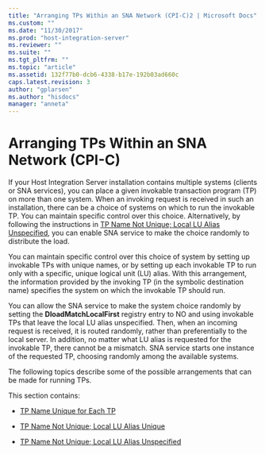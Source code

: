 ```yaml
---
title: "Arranging TPs Within an SNA Network (CPI-C)2 | Microsoft Docs"
ms.custom: ""
ms.date: "11/30/2017"
ms.prod: "host-integration-server"
ms.reviewer: ""
ms.suite: ""
ms.tgt_pltfrm: ""
ms.topic: "article"
ms.assetid: 132f77b0-dcb6-4338-b17e-192b03ad660c
caps.latest.revision: 3
author: "gplarsen"
ms.author: "hisdocs"
manager: "anneta"
---
```

# Arranging TPs Within an SNA Network (CPI-C)
If your Host Integration Server installation contains multiple systems (clients or SNA services), you can place a given invokable transaction program (TP) on more than one system. When an invoking request is received in such an installation, there can be a choice of systems on which to run the invokable TP. You can maintain specific control over this choice. Alternatively, by following the instructions in [TP Name Not Unique; Local LU Alias Unspecified](../core/tp-name-not-unique;-local-lu-alias-unspecified-cpi-c-2.md), you can enable SNA service to make the choice randomly to distribute the load.  
  
 You can maintain specific control over this choice of system by setting up invokable TPs with unique names, or by setting up each invokable TP to run only with a specific, unique logical unit (LU) alias. With this arrangement, the information provided by the invoking TP (in the symbolic destination name) specifies the system on which the invokable TP should run.  
  
 You can allow the SNA service to make the system choice randomly by setting the **DloadMatchLocalFirst** registry entry to NO and using invokable TPs that leave the local LU alias unspecified. Then, when an incoming request is received, it is routed randomly, rather than preferentially to the local server. In addition, no matter what LU alias is requested for the invokable TP, there cannot be a mismatch. SNA service starts one instance of the requested TP, choosing randomly among the available systems.  
  
 The following topics describe some of the possible arrangements that can be made for running TPs.  
  
 This section contains:  
  
-   [TP Name Unique for Each TP](../core/tp-name-unique-for-each-tp-cpi-c-2.md)  
  
-   [TP Name Not Unique; Local LU Alias Unique](../core/tp-name-not-unique;-local-lu-alias-unique-cpi-c-2.md)  
  
-   [TP Name Not Unique; Local LU Alias Unspecified](../core/tp-name-not-unique;-local-lu-alias-unspecified-cpi-c-2.md)